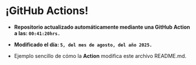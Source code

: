 # ¡GitHub Actions!
* **Repositorio actualizado automáticamente mediante una GitHub Action a las: `00:41:20hrs.`**
* **Modificado el día: `5, del mes de agosto, del año 2025.`**

* Ejemplo sencillo de cómo la **Action** modifica este archivo README.md.
